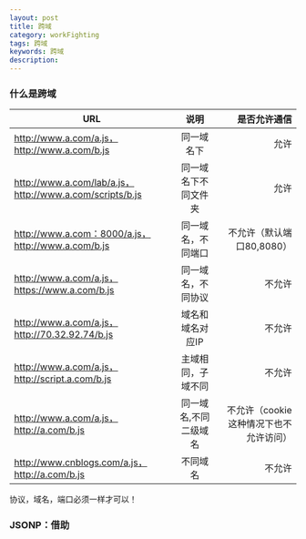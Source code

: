 ```yaml
---
layout: post
title: 跨域
category: workFighting
tags: 跨域
keywords: 跨域
description: 
---
```


### 什么是跨域
| URL | 说明 | 是否允许通信 | 
| - | :-: | -: | 
| http://www.a.com/a.js，http://www.a.com/b.js | 同一域名下| 允许 | 
| http://www.a.com/lab/a.js，http://www.a.com/scripts/b.js | 同一域名下不同文件夹| 允许 | 
| http://www.a.com：8000/a.js，http://www.a.com/b.js | 同一域名，不同端口| 不允许（默认端口80,8080） | 
| http://www.a.com/a.js，https://www.a.com/b.js | 同一域名，不同协议| 不允许 | 
| http://www.a.com/a.js，http://70.32.92.74/b.js | 域名和域名对应IP| 不允许 | 
| http://www.a.com/a.js，http://script.a.com/b.js | 主域相同，子域不同| 不允许 | 
| http://www.a.com/a.js，http://a.com/b.js | 同一域名,不同二级域名| 不允许（cookie这种情况下也不允许访问） | 
| http://www.cnblogs.com/a.js，http://a.com/b.js | 不同域名| 不允许 | 

协议，域名，端口必须一样才可以！

### JSONP：借助<script>发送HTTP请求
  <script>元素可以作为一种AJAX传输机制：只须设置<script>元素的src属性（假如他还没插入到document中，需要插入进去），然后浏览器就会发送一个HTTP请求以下载src属性所指向的URL。使用<script>元素进行Ajax传输的一个主要原因是,它不受同源策略的影响，因此可以使用它从其他的服务器请求数据，第二个原因是包含JSON编码数据的响应体会自动解码（执行）。  
    
  这种使用<script>元素作为Ajax传输的技术叫JSONP，若HTTP请求所得到的响应数据是经过JSON编码的，则适合使用该技术。P代表“填充”或“前缀”。  
  
  假设你已经写了一个服务，他处理GET请求并返回JSON编码的数据。同源的文档可以在代码中使用XMLHttpRequest和JSON.parse()。假设在服务器上启用了CORS，在新的浏览器下，跨域的文档也可以使用XMLHttpRequest享受到该服务。在不支持CORS的旧的浏览器下，跨域文档只能通过<script>元素访问这个服务。使用JSONP，JSON响应数据（理论上）适合放的JS代码，当他到达浏览器将执行他。相反，不使用jSONP,而是对JSON编码过的数据解码，结果还是数据，并没有做任何事情。  
  
  这就是JSONP中P的意义所在。当通过<script>元素调用数据时，响应内容必须用JavaScript函数名和圆括号包裹起来。而不是发送这样一段JSON数据：[1,2,{"name":"sonya"}]。他会发送这样一个包裹后的JSON响应：
  ```
  handleResponse(
    [1,2,{"name":"sonya"}]
  )
  ```
  
  包裹后的响应会成为<script>元素的内容，他先判断JSON编码后的数据（毕竟就是一个javascript表达式），然后把他传给handleResponse()函数，我们可以假设，文档会拿这些数据做一些有用的事情。  
  
  为了可行起见，我们必须通过某种方式告诉服务，它正在从一个<script>元素调用，必须返回一个JSONP响应，而不应该是普通的JSON响应。这个可以通过在URL中添加一个查询参数来实现：例如，追加“?json”(或&json)。  
  
  在实践中，支持JSONP的服务不会强制指定客户端必须实现的回调函数名称，比如handleResponse。相反，它们使用查询参数的值，允许客户端指定一个函数名，然后使用函数名去填充响应。（见下例）许多支持JSONP的服务都能分辨出这个参数名。另一个常见的参数名称是callback，为了让使用到的服务支持类似特殊的需求，就需要在代码上做一些修改了。  
  ```
//根据指定的url发送一个JSONP请求
//然后把解析得到的响应数据传递给回调函数
//在URL中添加一个名为jsonp的查询参数，用于指定该请求的回调函数的名称
function getJSONP(url,callback){
  //为本次请求创建唯一的回调函数名称
  var cbnum = "cb" + getJSONP.counter++;  //每次自增计数器
  var cbname = "getJSONP." + cbnum;  //作为JSONP函数的属性

  //将回调函数名称以表单编码的形式添加到URL的查询部分中
  //使用jsonp作为参数名，一些支持JSONP的服务
  //可能使用其他的参数名，比如callback
  if(url.indexOf("?") === -1){  //url没有查询部分
    url += "?jsonp=" + cbname;  //作为查询部分添加参数
  }else{
    url += "&jsonp=" + cbname;  //作为新的参数添加它
  }

  //创建script元素用于发送请求
  var script = document.createElement("script");

  //定义将脚本执行的回调函数
  getJSONP[cbname] = function(response){
    try{
      callback(response);  //处理响应数据
    }finally{  //即使回调函数或响应抛出错误
      delete getJSONP[cbname];  //删除该函数
      script.parentNode.removeChild(script);  //移除script元素
    }
  };

  script.src = url;  //设置脚本的URL
  document.body.appendChild(script);  //把它添加到文档中
}

getJSONP.counter = 0;  //用于创建唯一回调函数名称的计数器
  ```
  创建一个新的<script>元素，设置其URL，并把它插入到文档中，正是该插入操作触发HTTP请求。
  ————《JS权威指南》
  -------------------------------------------------------------------------------------------------
  核心原理：html的script标签可以加载并执行其他域的JS文件。  
  JSONP原理：  
  1.首先在客户端注册一个callback函数，然后把callback的名字传给服务器。  
  2.服务器先生成json数据，然后以js语法的方式，生成一个function，function的名字就是客户端传过来的callback参数值，最后将json数据直接以入参的方式，放置到function中，这样就生成了一段js脚本，返回给客户端。  
  3.客户端解析script标签，并执行返回的js脚本，此时数据作为参数，传入到了客户端预先定义的callback函数里（动态执行回调函数）。  
  
  举个例子：
  ```
  //客户端
  <script>
    function doSomething(jsonData){
      //处理获得的json数据
    }
  </script>
  <script src="http://example.com/data.php?callback=doSomething"></script>
  //服务器端 data.php
  <?php
    $callback = $_GET['callback'];
    $data = array["a","b","c"];
    echo $callback."(".$data.")";
  ?>
  ```
